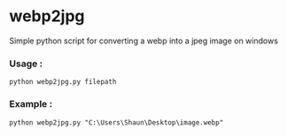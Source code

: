 # webp2jpg

Simple python script for converting a webp into a jpeg image on windows

### Usage :
```
python webp2jpg.py filepath
```

### Example : 
```
python webp2jpg.py "C:\Users\Shaun\Desktop\image.webp"
```
